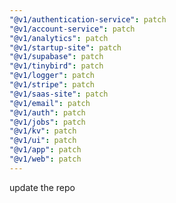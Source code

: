 ```yaml
---
"@v1/authentication-service": patch
"@v1/account-service": patch
"@v1/analytics": patch
"@v1/startup-site": patch
"@v1/supabase": patch
"@v1/tinybird": patch
"@v1/logger": patch
"@v1/stripe": patch
"@v1/saas-site": patch
"@v1/email": patch
"@v1/auth": patch
"@v1/jobs": patch
"@v1/kv": patch
"@v1/ui": patch
"@v1/app": patch
"@v1/web": patch
---
```


update the repo
